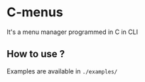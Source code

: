 # C-menus
It's a menu manager programmed in C in CLI

## How to use ?
Examples are available in `./examples/`

